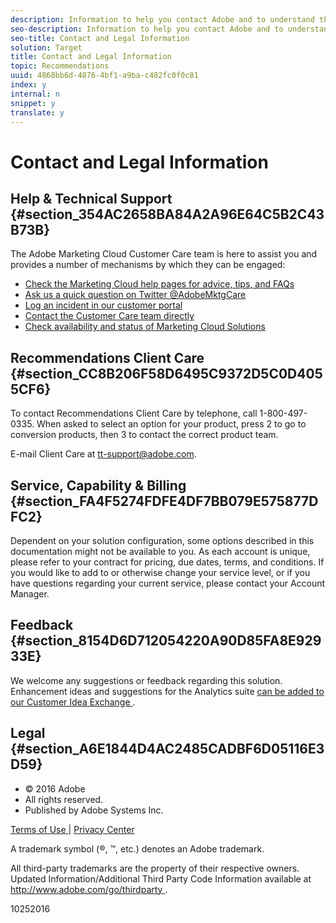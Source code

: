```yaml
---
description: Information to help you contact Adobe and to understand the legal issues concerning your use of this product and documentation.
seo-description: Information to help you contact Adobe and to understand the legal issues concerning your use of this product and documentation.
seo-title: Contact and Legal Information
solution: Target
title: Contact and Legal Information
topic: Recommendations
uuid: 4868bb6d-4876-4bf1-a9ba-c482fc0f0c81
index: y
internal: n
snippet: y
translate: y
---
```


# Contact and Legal Information


## Help &amp; Technical Support {#section_354AC2658BA84A2A96E64C5B2C43B73B}

The Adobe Marketing Cloud Customer Care team is here to assist you and provides a number of mechanisms by which they can be engaged: 

* [ Check the Marketing Cloud help pages for advice, tips, and FAQs ](http://helpx.adobe.com/marketing-cloud.html)
* [ Ask us a quick question on Twitter @AdobeMktgCare ](https://twitter.com/AdobeMktgCare)
* [ Log an incident in our customer portal ](https://customers.omniture.com/login.php)
* [ Contact the Customer Care team directly ](http://helpx.adobe.com/marketing-cloud/contact-support.html)
* [ Check availability and status of Marketing Cloud Solutions ](http://status.adobe.com/)

## Recommendations Client Care {#section_CC8B206F58D6495C9372D5C0D4055CF6}

To contact Recommendations Client Care by telephone, call 1-800-497-0335. When asked to select an option for your product, press 2 to go to conversion products, then 3 to contact the correct product team. 

E-mail Client Care at tt-support@adobe.com. 

## Service, Capability &amp; Billing {#section_FA4F5274FDFE4DF7BB079E575877DFC2}

Dependent on your solution configuration, some options described in this documentation might not be available to you. As each account is unique, please refer to your contract for pricing, due dates, terms, and conditions. If you would like to add to or otherwise change your service level, or if you have questions regarding your current service, please contact your Account Manager. 

## Feedback {#section_8154D6D712054220A90D85FA8E92933E}

We welcome any suggestions or feedback regarding this solution. Enhancement ideas and suggestions for the Analytics suite [ can be added to our Customer Idea Exchange ](https://my.omniture.com/login/?r=%2Fp%2Fsuite%2Fcurrent%2Findex.html%3Fa%3DIdeasExchange.Redirect%26redirectreason%3Dnotregistered%26referer%3Dhttp%253A%252F%252Fideas.omniture.com%252Ft5%252FAdobe-Idea-Exchange-for-Omniture%252Fidb-p%252FIdeaExchange3). 

## Legal {#section_A6E1844D4AC2485CADBF6D05116E3D59}


<ul class="simplelist"> 
 <li> © 2016 Adobe </li> 
 <li> All rights reserved. </li> 
 <li> Published by Adobe Systems Inc. </li> 
</ul>

[ Terms of Use ](http://www.adobe.com/go/marketingcloud_terms_of_use) | [ Privacy Center ](http://www.adobe.com/privacy.html) 

A trademark symbol (®, ™, etc.) denotes an Adobe trademark. 

All third-party trademarks are the property of their respective owners. Updated Information/Additional Third Party Code Information available at [ http://www.adobe.com/go/thirdparty ](http://www.adobe.com/products/eula/third_party/). 

10252016 
